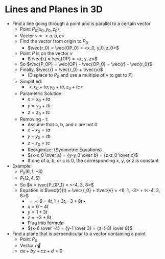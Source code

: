 # Lines and Planes in 3D
* Find a line going through a point and is parallel to a certain vector
  * Point $P_0(x_0, y_0, z_0)$
  * Vector $v = <a, b, c>$
  * Find the vector from origin to $P_0$
    * $\vec{r_0} = \vec{OP_0} = <x_0, y_0, z_0>$
  * Point $P$ is on the vector $v$
    * $ \vec{r} = \vec{OP} = <x, y, z>$
  * So $\vec{P_0P} = \vec{OP} - \vec{OP_0} = \vec{r} - \vec{r_0}$
  * Finally, $\vec{r} = \vec{r_0} + t\vec{v}$
    * (Displace to $P_0$ and use a multiple of v to get to $P$)
  * Simplified:
    * $<x_0+ta, y_0+tb, z_0+tc<$
  * Parametric Solution:
    * $x = x_0+ta$
    * $y = y_0+tb$
    * $z = z_0+tc$
  * Removing - t:
    * Assume that a, b, and c are not 0
    * $x-x_0 = ta$
    * $y-y_0 = tb$
    * $z-z_0 = tc$
    * Reorganize: (Symmetric Equations)
    * ${x-x_0 \over a} = {y-y_0 \over b} = {z-z_0 \over c}$
    * If one of a, b, or c is 0, the corresponding x, y, or z is constant
* Example:
  * $P_0(6, 1, -3)$
  * $P_1(2, 4, 5)$
  * So $v = \vec{P_0P_1} = <-4, 3, 8>$
  * Equation is $\vec{r}(t) = \vec{r_0} + t\vec{v} = <6, 1, -3> + t<-4, 3, 8>$
    * $= <6-4t, 1+3t, -3+8t>$
    * $x = 6-4t$
    * $y = 1+3t$
    * $z = -3+8t$
    * Plug into formula
    * ${x-6 \over -4} = {y-1 \over 3} = {z-(-3) \over 8}$
* Find a plane that is perpendicular to a vector containing a point
  * Point $P_0$
  * Vector $\vec{n}$
  * $ax + by + cz + d = 0$
